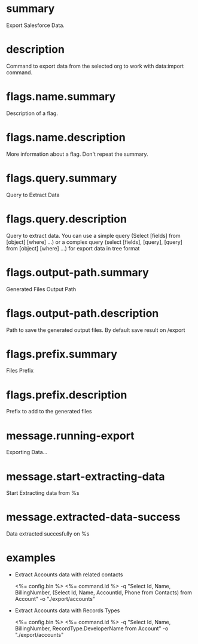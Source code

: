 # summary

Export Salesforce Data.

# description

Command to export data from the selected org to work with data:import command.

# flags.name.summary

Description of a flag.

# flags.name.description

More information about a flag. Don't repeat the summary.

# flags.query.summary

Query to Extract Data

# flags.query.description

Query to extract data. You can use a simple query (Select [fields] from [object] [where] ...) or a complex query (select [fields], [query], [query] from [object] [where] ...) for export data in tree format

# flags.output-path.summary

Generated Files Output Path

# flags.output-path.description

Path to save the generated output files. By default save result on <actualDir>/export

# flags.prefix.summary

Files Prefix

# flags.prefix.description

Prefix to add to the generated files

# message.running-export

Exporting Data...

# message.start-extracting-data

Start Extracting data from %s

# message.extracted-data-success

Data extracted succesfully on %s

# examples

- Extract Accounts data with related contacts

  <%= config.bin %> <%= command.id %> -q \"Select Id, Name, BillingNumber, (Select Id, Name, AccountId, Phone from Contacts) from Account\" -o \"./export/accounts\"

- Extract Accounts data with Records Types

  <%= config.bin %> <%= command.id %> -q \"Select Id, Name, BillingNumber, RecordType.DeveloperName from Account\" -o \"./export/accounts\"
